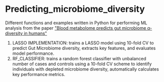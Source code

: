 # Predicting_microbiome_diversity
Different functions and examples written in Python for performing ML analysis from the paper ["Blood metabolome predicts gut microbiome α-diversity in humans"](https://www.nature.com/articles/s41587-019-0233-9)
1) LASSO IMPLEMENTATION: trains a LASSO model using 10-fold CV to predict Gut Microbiome diversity, extracts key features, and evaluates model performance.
2) RF_CLASSIFIER: trains a random forest classifier with unbalanced number of cases and controls using a 10-fold CV scheme to identify individuals with depleted microbiome diversity, automatically calculates key performance metrics.
